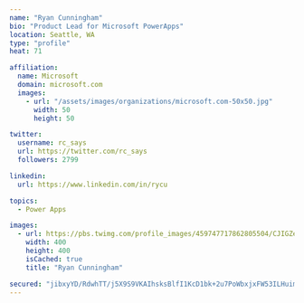 ```yaml
---
name: "Ryan Cunningham"
bio: "Product Lead for Microsoft PowerApps"
location: Seattle, WA
type: "profile"
heat: 71

affiliation:
  name: Microsoft
  domain: microsoft.com
  images:
    - url: "/assets/images/organizations/microsoft.com-50x50.jpg"
      width: 50
      height: 50

twitter:
  username: rc_says
  url: https://twitter.com/rc_says
  followers: 2799

linkedin:
  url: https://www.linkedin.com/in/rycu

topics:
  - Power Apps

images:
  - url: https://pbs.twimg.com/profile_images/459747717862805504/CJIGZejd_400x400.png
    width: 400
    height: 400
    isCached: true
    title: "Ryan Cunningham"

secured: "jibxyYD/RdwhTT/j5X9S9VKAIhsksBlfI1KcD1bk+2u7PoWbxjxFW53ILHuimWsS1/ze0b4GSdgD1lssYsK2ZCcrWVcCFZ4JvqobK8uM2joD2ip0jQoU1/va3wQXFns+jHuYH4swn7xzRFmRCIvvRcmCyEvsAoKoI/rG1VvC6xc/qG2z+G9OzuUS8Ordp3XyE/hKHO3DZZyp1/rrjOLBOKqBm91DRCXpDNqbaSV4/I947kRDBdn0ZHGIveoJMlJ63EE3NxzRyhZhz6RreH8h9QpvBJ7s+WyT8Ns9KFgDo54iL7iVvB5i4j3pWuEI+a4ma2Z8IADr07aAiak7+UC4iU/6gtYjam4WvK8XJIpjB0jLC+aWungAi3pWgafmwfuV5IWkJkOZCzF2z8Zb9FLYU81b4tCipQjXNuoE3Rz3C+Q=;VYa5ciunrbm6vpSKWPyn4Q=="
---
```



